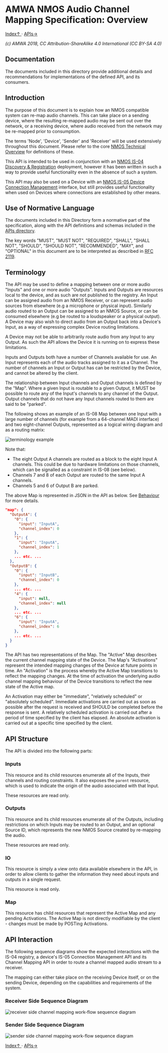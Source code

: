 # AMWA NMOS Audio Channel Mapping Specification: Overview
[ Index↑ ](..) · [APIs→](2.0._APIs.md)

_(c) AMWA 2018, CC Attribution-ShareAlike 4.0 International (CC BY-SA 4.0)_

## Documentation

The documents included in this directory provide additional details and recommendations for implementations of the defined API, and its consumers.

## Introduction

The purpose of this document is to explain how an NMOS compatible system can re-map audio channels. This can take place on a sending device, where the resulting re-mapped audio may be sent out over the network, or a receiving device, where audio received from the network may be re-mapped prior to consumption.

The terms 'Node', 'Device', 'Sender' and 'Receiver' will be used extensively throughout this document. Please refer to the core [NMOS Technical Overview](https://amwa-tv.github.io/nmos/branches/master/NMOS_Technical_Overview.html) for definitions of these.

This API is intended to be used in conjunction with an [NMOS IS-04 Discovery & Registration](https://github.com/AMWA-TV/nmos-discovery-registration) deployment, however it has been written in such a way to provide useful functionality even in the absence of such a system.

This API may also be used on a Device with an [NMOS IS-05 Device Connection Management](https://github.com/AMWA-TV/nmos-device-connection-management) interface, but still provides useful functionality when used on Devices where connections are established by other means.

## Use of Normative Language
The documents included in this Directory form a normative part of the specification, along with the API definitions and schemas included in the [APIs directory](../APIs).

The key words "MUST", "MUST NOT", "REQUIRED", "SHALL", "SHALL NOT", "SHOULD", "SHOULD NOT", "RECOMMENDED", "MAY", and "OPTIONAL" in this document are to be interpreted as described in [RFC 2119](https://tools.ietf.org/html/rfc2119).

## Terminology

The API may be used to define a mapping between one or more audio "Inputs" and one or more audio "Outputs". Inputs and Outputs are resources local to the device, and as such are not published to the registry. An Input can be assigned audio from an NMOS Receiver, or can represent audio sources from elsewhere (e.g a microphone or physical input). Similarly audio routed to an Output can be assigned to an NMOS Source, or can be consumed elsewhere (e.g be routed to a loudspeaker or a physical output). A Device may also wish to direct audio from an Output back into a Device's Input, as a way of expressing complex Device routing limitations.

A Device may not be able to arbitrarily route audio from any Input to any Output. As such the API allows the Device it is running on to express these limitations.

Inputs and Outputs both have a number of Channels available for use. An Input represents each of the audio tracks assigned to it as a Channel. The number of channels an Input or Output has can be restricted by the Device, and cannot be altered by the client.

The relationship between Input channels and Output channels is defined by the "Map". Where a given Input is routable to a given Output, it MUST be possible to route any of the Input's channels to any channel of the Output. Output channels that do not have any Input channels routed to them are said to be "parked".

The following shows an example of an IS-08 Map between one Input with a large number of channels (for example from a 64-channel MADI interface) and two eight-channel Outputs, represented as a logical wiring diagram and as a routing matrix:

![terminology example](images/map-examples/terminology.png "Terminology example")

Note that:

- The eight Output A channels are routed as a block to the eight Input A channels. This could be due to hardware limitations on those channels, which can be signalled as a constraint in IS-08 (see below).
- Channels 7 and 8 of each Output are routed to the same Input A channels.
- Channels 5 and 6 of Output B are parked.


The above Map is represented in JSON in the API as below. See [Behaviour](4.0._Behaviour.md) for more details.

```json
"map": {
  "OutputA": {
    "0": {
      "input": "InputA",
      "channel_index": 0
    },
    "1": {
      "input": "InputA",
      "channel_index": 1
    },
    ... etc. ...
  },
  "OutputB": {
    "0": {
      "input": "InputB",
      "channel_index": 0
    },
    ... etc. ...
    "4": {
      "input": null,
      "channel_index": null
    },
    ... etc. ...
    "6": {
      "input": "InputA",
      "channel_index": 6
    },
    ... etc. ...
  }
}
```

The API has two representations of the Map. The "Active" Map describes the current channel mapping state of the Device. The Map's "Activations" represent the intended mapping changes of the Device at future points in time. An "Activation" is the process whereby the Active Map transitions to reflect the mapping changes. At the time of activation the underlying audio channel mapping behaviour of the Device transitions to reflect the new state of the Active map.

An Activation may either be "immediate", "relatively scheduled" or "absolutely scheduled". Immediate activations are carried out as soon as possible after the request is received and SHOULD be completed before the response is sent. A relatively scheduled activation is carried out after a period of time specified by the client has elapsed. An absolute activation is carried out at a specific time specified by the client.

## API Structure

The API is divided into the following parts:

### Inputs

This resource and its child resources enumerate all of the Inputs, their channels and routing constraints. It also exposes the `parent` resource, which is used to indicate the origin of the audio associated with that Input.

These resources are read only.

### Outputs

This resource and its child resources enumerate all of the Outputs, including restrictions on which Inputs may be routed to an Output, and an optional Source ID, which represents the new NMOS Source created by re-mapping the audio.

These resources are read only.

### IO

This resource is simply a view onto data available elsewhere in the API, in order to allow clients to gather the information they need about inputs and outputs in a single request.

This resource is read only.

### Map

This resource has child resources that represent the Active Map and any pending Activations. The Active Map is not directly modifiable by the client - changes must be made by POSTing Activations.

## API Interaction

The following sequence diagrams show the expected interactions with the IS-04 registry, a device's IS-05 Connection Management API and its Channel Mapping API in order to route a channel mapped audio stream to a receiver.

The mapping can either take place on the receiving Device itself, or on the sending Device, depending on the capabilities and requirements of the system.

### Receiver Side Sequence Diagram

![receiver side channel mapping work-flow sequence diagram](images/receiver-side-sequence-diagram.png "Receiver Side Sequence Diagram")

### Sender Side Sequence Diagram

![sender side channel mapping work-flow sequence diagram](images/sender-side-sequence-diagram.png "Sender Side Sequence Diagram")

[ Index↑ ](..) · [APIs→](2.0._APIs.md)
